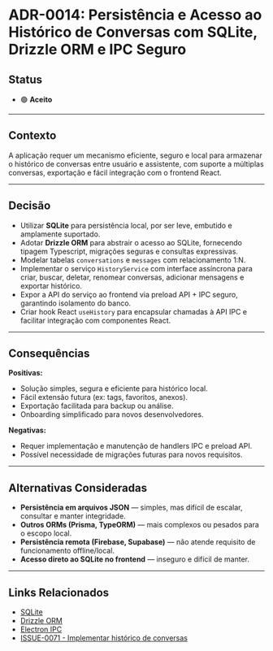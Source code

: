 # ADR-0014: Persistência e Acesso ao Histórico de Conversas com SQLite, Drizzle ORM e IPC Seguro

## Status

- 🟢 **Aceito**

---

## Contexto

A aplicação requer um mecanismo eficiente, seguro e local para armazenar o histórico de conversas entre usuário e assistente, com suporte a múltiplas conversas, exportação e fácil integração com o frontend React.

---

## Decisão

- Utilizar **SQLite** para persistência local, por ser leve, embutido e amplamente suportado.
- Adotar **Drizzle ORM** para abstrair o acesso ao SQLite, fornecendo tipagem Typescript, migrações seguras e consultas expressivas.
- Modelar tabelas `conversations` e `messages` com relacionamento 1:N.
- Implementar o serviço `HistoryService` com interface assíncrona para criar, buscar, deletar, renomear conversas, adicionar mensagens e exportar histórico.
- Expor a API do serviço ao frontend via preload API + IPC seguro, garantindo isolamento do banco.
- Criar hook React `useHistory` para encapsular chamadas à API IPC e facilitar integração com componentes React.

---

## Consequências

**Positivas:**
- Solução simples, segura e eficiente para histórico local.
- Fácil extensão futura (ex: tags, favoritos, anexos).
- Exportação facilitada para backup ou análise.
- Onboarding simplificado para novos desenvolvedores.

**Negativas:**
- Requer implementação e manutenção de handlers IPC e preload API.
- Possível necessidade de migrações futuras para novos requisitos.

---

## Alternativas Consideradas

- **Persistência em arquivos JSON** — simples, mas difícil de escalar, consultar e manter integridade.
- **Outros ORMs (Prisma, TypeORM)** — mais complexos ou pesados para o escopo local.
- **Persistência remota (Firebase, Supabase)** — não atende requisito de funcionamento offline/local.
- **Acesso direto ao SQLite no frontend** — inseguro e difícil de manter.

---

## Links Relacionados

- [SQLite](https://sqlite.org)
- [Drizzle ORM](https://orm.drizzle.team)
- [Electron IPC](https://www.electronjs.org/docs/latest/tutorial/ipc)
- [ISSUE-0071 - Implementar histórico de conversas](../../issues/backlog/feature/ISSUE-0071-Implementar-importacao-historico-conversas/README.md)